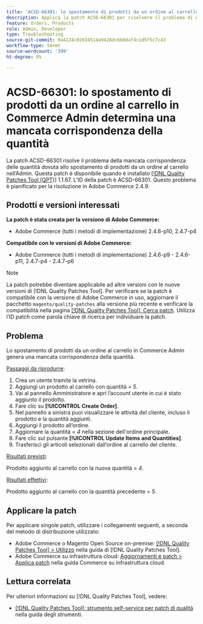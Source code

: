 ```yaml
---
title: 'ACSD-66301: lo spostamento di prodotti da un ordine al carrello in Commerce Admin determina una mancata corrispondenza della quantità'
description: Applica la patch ACSD-66301 per risolvere il problema di Adobe Commerce per cui, durante la creazione di un ordine dal pannello di amministrazione, i prodotti nel carrello del cliente non vengono rimossi dopo l’aggiunta all’ordine.
feature: Orders, Products
role: Admin, Developer
type: Troubleshooting
source-git-commit: 9a4224c02634514a9428dc6b0daf4c1d5f5c7c43
workflow-type: tm+mt
source-wordcount: '399'
ht-degree: 0%

---
```



# ACSD-66301: lo spostamento di prodotti da un ordine al carrello in Commerce Admin determina una mancata corrispondenza della quantità

La patch ACSD-66301 risolve il problema della mancata corrispondenza delle quantità dovuta allo spostamento di prodotti da un ordine al carrello nell’Admin. Questa patch è disponibile quando è installato [[!DNL Quality Patches Tool (QPT)]](/help/tools/quality-patches-tool/quality-patches-tool-to-self-serve-quality-patches.md) 1.1.67. L’ID della patch è ACSD-66301. Questo problema è pianificato per la risoluzione in Adobe Commerce 2.4.9.

## Prodotti e versioni interessati

**La patch è stata creata per la versione di Adobe Commerce:**

* Adobe Commerce (tutti i metodi di implementazione) 2.4.6-p10, 2.4.7-p4

**Compatibile con le versioni di Adobe Commerce:**

* Adobe Commerce (tutti i metodi di implementazione) 2.4.6-p9 - 2.4.6-p11, 2.4.7-p4 - 2.4.7-p6

>[!NOTE]
>
>La patch potrebbe diventare applicabile ad altre versioni con le nuove versioni di [!DNL Quality Patches Tool]. Per verificare se la patch è compatibile con la versione di Adobe Commerce in uso, aggiornare il pacchetto `magento/quality-patches` alla versione più recente e verificare la compatibilità nella pagina [[!DNL Quality Patches Tool]: Cerca patch](https://experienceleague.adobe.com/tools/commerce-quality-patches/index.html). Utilizza l’ID patch come parola chiave di ricerca per individuare la patch.

## Problema

Lo spostamento di prodotti da un ordine al carrello in Commerce Admin genera una mancata corrispondenza della quantità.

<u>Passaggi da riprodurre</u>:

1. Crea un utente tramite la vetrina.
2. Aggiungi un prodotto al carrello con quantità = *5*.
3. Vai al pannello Amministratore e apri l’account utente in cui è stato aggiunto il prodotto.
4. Fare clic su **[!UICONTROL Create Order]**.
5. Nel pannello a sinistra puoi visualizzare le attività del cliente, incluso il prodotto e la quantità aggiunti.
6. Aggiungi il prodotto all’ordine.
7. Aggiornare la quantità = *4* nella sezione dell&#39;ordine principale.
8. Fare clic sul pulsante **[!UICONTROL Update Items and Quantities]**.
9. Trasferisci gli articoli selezionati dall’ordine al carrello del cliente.

<u>Risultati previsti</u>:

Prodotto aggiunto al carrello con la nuova quantità = *4*.

<u>Risultati effettivi</u>:

Prodotto aggiunto al carrello con la quantità precedente = *5*.

## Applicare la patch

Per applicare singole patch, utilizzare i collegamenti seguenti, a seconda del metodo di distribuzione utilizzato:

* Adobe Commerce o Magento Open Source on-premise: [[!DNL Quality Patches Tool] > Utilizzo](/help/tools/quality-patches-tool/usage.md) nella guida di [!DNL Quality Patches Tool].
* Adobe Commerce su infrastruttura cloud: [Aggiornamenti e patch > Applica patch](https://experienceleague.adobe.com/docs/commerce-cloud-service/user-guide/develop/upgrade/apply-patches.html) nella guida Commerce su infrastruttura cloud.

## Lettura correlata

Per ulteriori informazioni su [!DNL Quality Patches Tool], vedere:

* [[!DNL Quality Patches Tool]: strumento self-service per patch di qualità](/help/tools/quality-patches-tool/quality-patches-tool-to-self-serve-quality-patches.md) nella guida degli strumenti.
